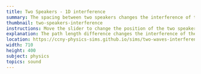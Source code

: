 ```yaml
---
title: Two Speakers - 1D interference
summary: The spacing between two speakers changes the interference of the sound waves.
thumbnail: two-speakers-interference
instructions: Move the slider to change the position of the two speakers. The purple wave shows the sum of the red and the blue waves.
explanation: The path length difference changes the interference of the waves. If the speakers are separated by an integer number of wavelengths, then the waves will constructively interfere. If they are separated by a half wavelength, i.e. &lambda;/2, then they will destructively interfere.
location: https://ccny-physics-sims.github.io/sims/two-waves-interference/
width: 710
height: 400
subject: physics
topics: sound
---
```

